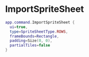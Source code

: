 # ImportSpriteSheet

```lua
app.command.ImportSpriteSheet {
  ui=true,
  type=SpriteSheetType.ROWS,
  frameBounds=Rectangle,
  padding=Size(0, 0),
  partialTiles=false
}
```
